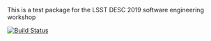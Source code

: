 This is a test package for the LSST DESC 2019 software engineering workshop

[![Build Status](https://travis-ci.org/kboone/darkbox.svg?branch=master)](https://travis-ci.org/kboone/darkbox)
